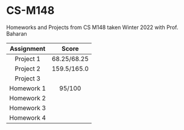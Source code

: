 # CS-M148

Homeworks and Projects from CS M148 taken Winter 2022 with Prof. Baharan

| Assignment   | Score       |
| :----------: | :---------: |
| Project 1    | 68.25/68.25 |
| Project 2    | 159.5/165.0 |
| Project 3    |             |
| Homework 1   | 95/100      |
| Homework 2   |             |
| Homework 3   |             |
| Homework 4   |             |
